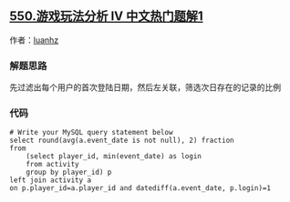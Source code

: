 ## [550.游戏玩法分析 IV 中文热门题解1](https://leetcode.cn/problems/game-play-analysis-iv/solutions/100000/mysqlleft-joinji-ke-by-luanz)

作者：[luanhz](https://leetcode.cn/u/luanhz)
### 解题思路
先过滤出每个用户的首次登陆日期，然后左关联，筛选次日存在的记录的比例

### 代码

```mysql
# Write your MySQL query statement below
select round(avg(a.event_date is not null), 2) fraction
from 
    (select player_id, min(event_date) as login
    from activity
    group by player_id) p 
left join activity a 
on p.player_id=a.player_id and datediff(a.event_date, p.login)=1
```